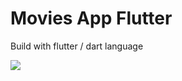 # Movies App Flutter

Build with flutter / dart language

![](https://s7.gifyu.com/images/gfmovies.gif)
